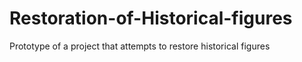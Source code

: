 # Restoration-of-Historical-figures
Prototype of a project that attempts to restore historical figures
